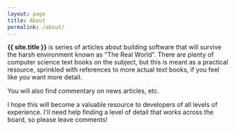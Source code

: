 ```yaml
---
layout: page
title: About
permalink: /about/
---
```


**{{ site.title }}** is series of articles about building software that will survive the harsh environment known as "The Real World". There are plenty of computer science text books on the subject, but this is meant as a practical resource, sprinkled with references to more actual text books, if you feel like you want more detail.

You will also find commentary on news articles, etc.

I hope this will become a valuable resource to developers of all levels of experience. I'll need help finding a level of detail that works across the board, so please leave comments!
